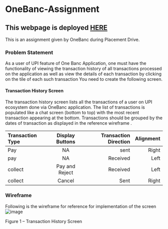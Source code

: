 # OneBanc-Assignment

## This webpage is deployed [HERE](https://priceless-tesla-ac16bb.netlify.app/)

This is an assignment given by OneBanc during Placement Drive.

### Problem Statement
As a user of UPI feature of One Banc Application, one must have the functionality of viewing the transaction history of all transactions processed on the application as well as view the details of each transaction by clicking on the tile of each such transaction
You need to create the following screen.
#### Transaction History Screen 
 The transaction history screen lists all the transactions of a user on UPI ecosystem done via OneBanc application. The list of transactions is populated like a chat screen (bottom to top) with the most recent transaction appearing at the bottom. Transactions should be grouped by the dates of transaction as displayed in the reference wireframe .
 
 
| Transaction Type  | Display Buttons  | Transaction Direction | Alignment |
| :------------ |:---------------:| --------:| -----------:|
| Pay      | NA | sent | Right |
| pay      | NA       |   Received | Left |
| collect | Pay and Reject       |    Received | Left |
| collect | Cancel       |    Sent	 | Right |

### Wireframe
Following is the wireframe for reference for implementation of the screen 
![image](https://user-images.githubusercontent.com/63321970/135453784-05f20132-b69f-43bf-88e3-581bb2206903.png)

Figure 1 – Transaction History Screen




